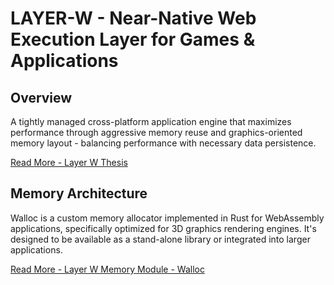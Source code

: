 # LAYER-W - Near-Native Web Execution Layer for Games & Applications

## Overview

A tightly managed cross-platform application engine that maximizes performance through aggressive memory reuse and graphics-oriented memory layout - balancing performance with necessary data persistence.

[Read More - Layer W Thesis](/engine/research/beta/wp.md)

## Memory Architecture

Walloc is a custom memory allocator implemented in Rust for WebAssembly applications, specifically optimized for 3D graphics rendering engines. It's designed to be available as a stand-alone library or integrated into larger applications.

[Read More - Layer W Memory Module - Walloc](../../walloc/README.md)
